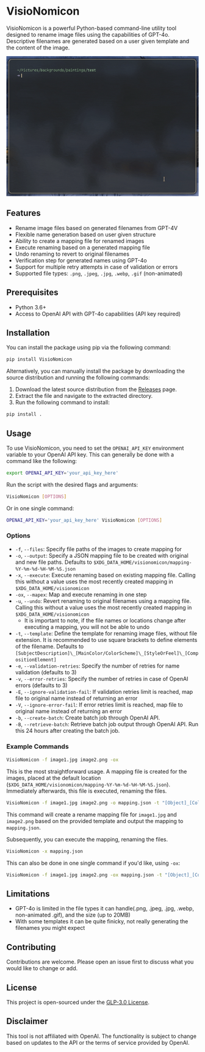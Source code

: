 # VisioNomicon

VisioNomicon is a powerful Python-based command-line utility tool designed to rename image files using the capabilities of GPT-4o. Descriptive filenames are generated based on a user given template and the content of the image.

![demo][DEMO]

## Features

- Rename image files based on generated filenames from GPT-4V
- Flexible name generation based on user given structure
- Ability to create a mapping file for renamed images
- Execute renaming based on a generated mapping file
- Undo renaming to revert to original filenames
- Verification step for generated names using GPT-4o
- Support for multiple retry attempts in case of validation or errors
- Supported file types: `.png`, `.jpeg`, `.jpg`, `.webp`, `.gif` (non-animated)

## Prerequisites

- Python 3.6+
- Access to OpenAI API with GPT-4o capabilities (API key required)

## Installation

You can install the package using pip via the following command:

```bash
pip install VisioNomicon
```

Alternatively, you can manually install the package by downloading the source distribution and running the following commands:

1. Download the latest source distribution from the [Releases](https://github.com/rehanzo/VisioNomicon/releases) page.
2. Extract the file and navigate to the extracted directory.
3. Run the following command to install:

```bash
pip install .
```

## Usage

To use VisioNomicon, you need to set the `OPENAI_API_KEY` environment variable to your OpenAI API key. This can generally be done with a command like the following:
```bash
export OPENAI_API_KEY='your_api_key_here'
```

Run the script with the desired flags and arguments:

```bash
VisioNomicon [OPTIONS]
```

Or in one single command:

```bash
OPENAI_API_KEY='your_api_key_here' VisioNomicon [OPTIONS] 
```

### Options

- `-f`, `--files`: Specify file paths of the images to create mapping for
- `-o`, `--output`: Specify a JSON mapping file to be created with original and new file paths. Defaults to `$XDG_DATA_HOME/visionomicon/mapping-%Y-%m-%d-%H-%M-%S.json`
- `-x`, `--execute`: Execute renaming based on existing mapping file. Calling this without a value uses the most recently created mapping in `$XDG_DATA_HOME/visionomicon`
- `-ox`, `--mapex`: Map and execute renaming in one step
- `-u`, `--undo`: Revert renaming to original filenames using a mapping file. Calling this without a value uses the most recently created mapping in `$XDG_DATA_HOME/visionomicon`
  - It is important to note, if the file names or locations change after executing a mapping, you will not be able to undo
- `-t`, `--template`: Define the template for renaming image files, without file extension. It is recommended to use square brackets to define elements of the filename. Defaults to `[SubjectDescription]\_[MainColor/ColorScheme]\_[StyleOrFeel]\_[CompositionElement]`
- `-e`, `--validation-retries`: Specify the number of retries for name validation (defaults to 3)
- `-v`, `--error-retries`: Specify the number of retries in case of OpenAI errors (defaults to 3)
- `-E`, `--ignore-validation-fail`: If validation retries limit is reached, map file to original name instead of returning an error
- `-V`, `--ignore-error-fail`: If error retries limit is reached, map file to original name instead of returning an error
- `-b`, `--create-batch`: Create batch job through OpenAI API.
- `-B`, `--retrieve-batch`: Retrieve batch job output through OpenAI API. Run this 24 hours after creating the batch job.

### Example Commands

```bash
VisioNomicon -f image1.jpg image2.png -ox
```

This is the most straightforward usage. A mapping file is created for the images, placed at the default location (`$XDG_DATA_HOME/visionomicon/mapping-%Y-%m-%d-%H-%M-%S.json`). Immediately afterwards, this file is executed, renaming the files.

```bash
VisioNomicon -f image1.jpg image2.png -o mapping.json -t "[Object]_[Color]_[Style]"
```

This command will create a rename mapping file for `image1.jpg` and `image2.png` based on the provided template and output the mapping to `mapping.json`.

Subsequently, you can execute the mapping, renaming the files.

```bash
VisioNomicon -x mapping.json
```

This can also be done in one single command if you'd like, using `-ox`:

```bash
VisioNomicon -f image1.jpg image2.png -ox mapping.json -t "[Object]_[Color]_[Style]"
```

## Limitations

- GPT-4o is limited in the file types it can handle(.png, .jpeg, .jpg, .webp, non-animated .gif), and the size (up to 20MB)
- With some templates it can be quite finicky, not really generating the filenames you might expect

## Contributing

Contributions are welcome. Please open an issue first to discuss what you would like to change or add.

## License

This project is open-sourced under the [GLP-3.0 License](LICENSE).

## Disclaimer

This tool is not affiliated with OpenAI. The functionality is subject to change based on updates to the API or the terms of service provided by OpenAI.

[DEMO]: https://raw.githubusercontent.com/rehanzo/VisioNomicon/master/assets/demonstration.gif 
